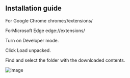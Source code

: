 **Installation guide**
-----------------------
  For Google Chrome chrome://extensions/
  
  ForMicrosoft Edge edge://extensions/
  
  Turn on Developer mode.
  
  Click Load unpacked.
  
  Find and select the folder with the downloaded contents.



![image](https://github.com/user-attachments/assets/fa7beed2-47a7-4809-a06e-df50c3497b59)


